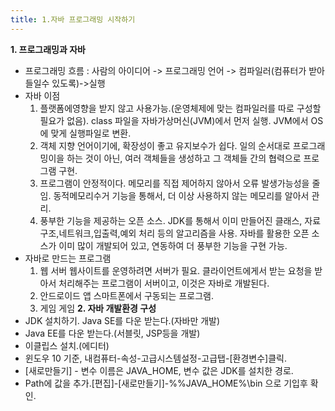 ```yaml
---
title: 1.자바 프로그래밍 시작하기
---
```


**1. 프로그래밍과 자바**
* 프로그래밍 흐름 : 사람의 아이디어 -> 프로그래밍 언어 -> 컴파일러(컴퓨터가 받아들일수 있도록)->실행
* 자바 이점
	1. 플랫폼에영향을 받지 않고 사용가능.(운영체제에 맞는 컴파일러를 따로 구성할 필요가 없음).
			class 파일을 자바가상머신(JVM)에서 먼저 실행. JVM에서 OS에 맞게 실행파일로 변환.
	2. 객체 지향 언어이기에, 확장성이 좋고 유지보수가 쉽다.
			일의 순서대로 프로그래밍이을 하는 것이 아닌, 여러 객체들을 생성하고 그 객체들 간의 협력으로 
			프로그램 구현.
	3. 프로그램이 안정적이다.
			메모리를 직접 제어하지 않아서 오류 발생가능성을 줄임. 동적메모리수거 기능을 통해서, 더 이상 
			사용하지 않는 메모리를 알아서 관리.
	4. 풍부한 기능을 제공하는 오픈 소스.
			JDK를 통해서 이미 만들어진 클래스, 자료구조,네트워크,입출력,예외 처리 등의 알고리즘을 사용.
			자바를 활용한 오픈 소스가 이미 많이 개발되어 있고, 연동하여 더 풍부한 기능을 구현 가능.
* 자바로 만드는 프로그램
	1. 웹 서버
				웹사이트를 운영하려면 서버가 필요.  클라이언트에게서 받는 요청을 받아서 처리해주는
				프로그램이 서버이고, 이것은 자바로 개발된다.
	2. 안드로이드 앱
				스마트폰에서 구동되는 프로그램.
	3. 게임
				게임
**2. 자바 개발환경 구성**
* JDK 설치하기. Java SE를 다운 받는다.(자바만 개발)
* Java EE를 다운 받는다.(서블릿, JSP등을 개발)
* 이클립스 설치.(에디터)
* 윈도우 10 기준, 내컴퓨터-속성-고급시스템설정-고급탭-[환경변수]클릭. 
* [새로만들기] - 변수 이름은 JAVA_HOME, 변수 값은 JDK를 설치한 경로.
* Path에 값을 추가.[편집]-[새로만들기]-%%JAVA_HOME%\bin 으로 기입후 확인.
